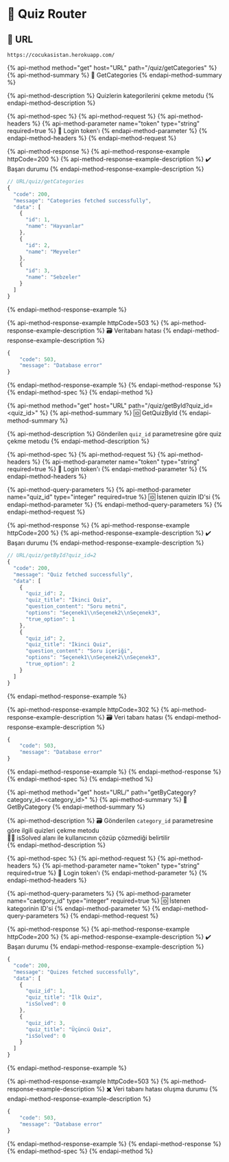 # 📃 Quiz Router

## 🔗 URL

```text
https://cocukasistan.herokuapp.com/
```

{% api-method method="get" host="URL" path="/quiz/getCategories" %}
{% api-method-summary %}
🎨 GetCategories
{% endapi-method-summary %}

{% api-method-description %}
Quizlerin kategorilerini çekme metodu
{% endapi-method-description %}

{% api-method-spec %}
{% api-method-request %}
{% api-method-headers %}
{% api-method-parameter name="token" type="string" required=true %}
🔏 Login token'ı
{% endapi-method-parameter %}
{% endapi-method-headers %}
{% endapi-method-request %}

{% api-method-response %}
{% api-method-response-example httpCode=200 %}
{% api-method-response-example-description %}
✔️ Başarı durumu
{% endapi-method-response-example-description %}

```javascript
// URL/quiz/getCategories
{
  "code": 200,
  "message": "Categories fetched successfully",
  "data": [
    {
      "id": 1,
      "name": "Hayvanlar"
    },
    {
      "id": 2,
      "name": "Meyveler"
    },
    {
      "id": 3,
      "name": "Sebzeler"
    }
  ]
}
```
{% endapi-method-response-example %}

{% api-method-response-example httpCode=503 %}
{% api-method-response-example-description %}
🗃️ Veritabanı hatası 
{% endapi-method-response-example-description %}

```javascript
{
    "code": 503,
    "message": "Database error"
}
```
{% endapi-method-response-example %}
{% endapi-method-response %}
{% endapi-method-spec %}
{% endapi-method %}

{% api-method method="get" host="URL" path="/quiz/getById?quiz\_id=<quiz\_id>" %}
{% api-method-summary %}
🆔 GetQuizById
{% endapi-method-summary %}

{% api-method-description %}
Gönderilen `quiz_id` parametresine göre quiz çekme metodu
{% endapi-method-description %}

{% api-method-spec %}
{% api-method-request %}
{% api-method-headers %}
{% api-method-parameter name="token" type="string" required=true %}
🔏 Login token'ı
{% endapi-method-parameter %}
{% endapi-method-headers %}

{% api-method-query-parameters %}
{% api-method-parameter name="quiz\_id" type="integer" required=true %}
🆔 İstenen quizin ID'si
{% endapi-method-parameter %}
{% endapi-method-query-parameters %}
{% endapi-method-request %}

{% api-method-response %}
{% api-method-response-example httpCode=200 %}
{% api-method-response-example-description %}
✔️ Başarı durumu
{% endapi-method-response-example-description %}

```javascript
// URL/quiz/getById?quiz_id=2
{
  "code": 200,
  "message": "Quiz fetched successfully",
  "data": [
    {
      "quiz_id": 2,
      "quiz_title": "İkinci Quiz",
      "question_content": "Soru metni",
      "options": "Seçenek1\\nSeçenek2\\nSeçenek3",
      "true_option": 1
    },
    {
      "quiz_id": 2,
      "quiz_title": "İkinci Quiz",
      "question_content": "Soru içeriği",
      "options": "Seçenek1\\nSeçenek2\\nSeçenek3",
      "true_option": 2
    }
  ]
}
```
{% endapi-method-response-example %}

{% api-method-response-example httpCode=302 %}
{% api-method-response-example-description %}
🗃️ Veri tabanı hatası
{% endapi-method-response-example-description %}

```javascript
{
    "code": 503,
    "message": "Database error"
}
```
{% endapi-method-response-example %}
{% endapi-method-response %}
{% endapi-method-spec %}
{% endapi-method %}

{% api-method method="get" host="URL/" path="getByCategory?category\_id=<category\_id>" %}
{% api-method-summary %}
🧮 GetByCategory
{% endapi-method-summary %}

{% api-method-description %}
🗃️ Gönderilen `category_id` parametresine göre ilgili quizleri çekme metodu  
👩‍🚀 isSolved alanı ile kullanıcının çözüp çözmediği belirtilir  
{% endapi-method-description %}

{% api-method-spec %}
{% api-method-request %}
{% api-method-headers %}
{% api-method-parameter name="token" type="string" required=true %}
🔏 Login token'ı
{% endapi-method-parameter %}
{% endapi-method-headers %}

{% api-method-query-parameters %}
{% api-method-parameter name="caetgory\_id" type="integer" required=true %}
🆔 İstenen kategorinin ID'si
{% endapi-method-parameter %}
{% endapi-method-query-parameters %}
{% endapi-method-request %}

{% api-method-response %}
{% api-method-response-example httpCode=200 %}
{% api-method-response-example-description %}
✔️ Başarı durumu
{% endapi-method-response-example-description %}

```javascript
{
  "code": 200,
  "message": "Quizes fetched successfully",
  "data": [
    {
      "quiz_id": 1,
      "quiz_title": "İlk Quiz",
      "isSolved": 0
    },
    {
      "quiz_id": 3,
      "quiz_title": "Üçüncü Quiz",
      "isSolved": 0
    }
  ]
}
```
{% endapi-method-response-example %}

{% api-method-response-example httpCode=503 %}
{% api-method-response-example-description %}
✖️ Veri tabanı hatası oluşma durumu
{% endapi-method-response-example-description %}

```javascript
{
    "code": 503,
    "message": "Database error"
}
```
{% endapi-method-response-example %}
{% endapi-method-response %}
{% endapi-method-spec %}
{% endapi-method %}

